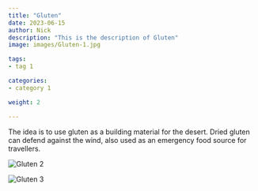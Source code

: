 ```yaml
---
title: "Gluten"
date: 2023-06-15
author: Nick
description: "This is the description of Gluten"
image: images/Gluten-1.jpg

tags:
- tag 1

categories:
- category 1

weight: 2

---
```


The idea is to use gluten as a building material for the desert. 
Dried gluten can defend against the wind, also used as an 
emergency food source for travellers.

![Gluten 2](../../../images/Gluten-2.jpg)

![Gluten 3](../../../images/Gluten-3.png)